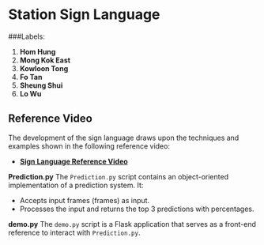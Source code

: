 # Station Sign Language 

###Labels:
1. **Hom Hung**
2. **Mong Kok East**
3. **Kowloon Tong**
4. **Fo Tan**
5. **Sheung Shui**
6. **Lo Wu**

## **Reference Video**
The development of the sign language draws upon the techniques and examples shown in the following reference video:

- **[Sign Language Reference Video](https://youtu.be/adtUo9Zy4CQ?si=oq8GLunkW7TF76K6)**


**Prediction.py**
The `Prediction.py` script contains an object-oriented implementation of a prediction system. It:
- Accepts input frames (frames) as input.
- Processes the input and returns the top 3 predictions with percentages.

**demo.py**
The `demo.py` script is a Flask application that serves as a front-end reference to interact with `Prediction.py`. 
